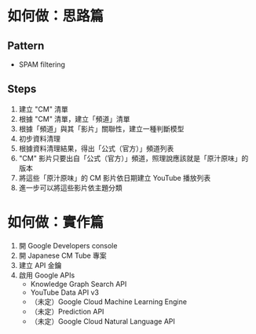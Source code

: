 # 如何做：思路篇

## Pattern

* SPAM filtering

## Steps

1. 建立 "CM" 清單
1. 根據 "CM" 清單，建立「頻道」清單
1. 根據「頻道」與其「影片」關聯性，建立一種判斷模型
1. 初步資料清理
1. 根據資料清理結果，得出「公式（官方）」頻道列表
1. "CM" 影片只要出自「公式（官方）」頻道，照理說應該就是「原汁原味」的版本
1. 將這些「原汁原味」的 CM 影片依日期建立 YouTube 播放列表
1. 進一步可以將這些影片依主題分類

# 如何做：實作篇

1. 開 Google Developers console
1. 開 Japanese CM Tube 專案
1. 建立 API 金鑰
1. 啟用 Google APIs
    * Knowledge Graph Search API
    * YouTube Data API v3
    * （未定）Google Cloud Machine Learning Engine
    * （未定）Prediction API
    * （未定）Google Cloud Natural Language API